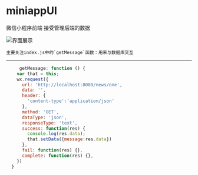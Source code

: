 # miniappUI
微信小程序前端
接受管理后端的数据    

![界面展示](https://s1.ax1x.com/2020/03/23/8Hr5M8.png)

    
    主要关注index.js中的`getMessage`函数：用来与数据库交互    
        
***        
``` javascript
     getMessage: function () {
    var that = this;
    wx.request({
      url: 'http://localhost:8080/news/one',
      data: '',
      header: {
        'content-type':'application/json'
      },
      method: 'GET',
      dataType: 'json',
      responseType: 'text',
      success: function(res) {
        console.log(res.data);
        that.setData({message:res.data})
      },
      fail: function(res) {},
      complete: function(res) {},
    })
  }
```
